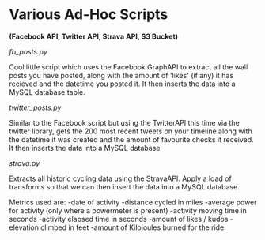 # Various Ad-Hoc Scripts 

**(Facebook API, Twitter API, Strava API, S3 Bucket)**

*fb_posts.py*

Cool little script which uses the Facebook GraphAPI to extract all the wall posts you have posted,
along with the amount of 'likes' (if any) it has recieved and the datetime you posted it.
It then inserts the data into a MySQL database table.


*twitter_posts.py*

Similar to the Facebook script but using the TwitterAPI this time via the twitter library, gets the 200 most recent tweets 
on your timeline along with the datetime it was created and the amount of favourite checks it received.
It then inserts the data into a MySQL database

*strava.py*

Extracts all historic cycling data using the StravaAPI. Apply a load of transforms so that we can then insert the data into a MySQL database.

Metrics used are:
-date of activity
-distance cycled in miles
-average power for activity (only where a powermeter is present)
-activity moving time in seconds
-activity elapsed time in seconds
-amount of likes / kudos
-elevation climbed in feet
-amount of Kilojoules burned for the ride
